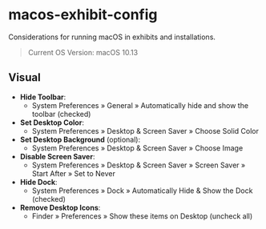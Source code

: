 # macos-exhibit-config
Considerations for running macOS in exhibits and installations. 

> Current OS Version: macOS 10.13

## Visual
 * __Hide Toolbar__: 
   * System Preferences » General » Automatically hide and show the toolbar (checked)
 * __Set Desktop Color__: 
   * System Preferences » Desktop & Screen Saver » Choose Solid Color
 * __Set Desktop Background__ (optional): 
   * System Preferences » Desktop & Screen Saver » Choose Image
 * __Disable Screen Saver__: 
   * System Preferences » Desktop & Screen Saver » Screen Saver » Start After » Set to Never
 * __Hide Dock__:
   * System Preferences » Dock » Automatically Hide & Show the Dock (checked)
 * __Remove Desktop Icons__:
   * Finder » Preferences » Show these items on Desktop (uncheck all)
 
